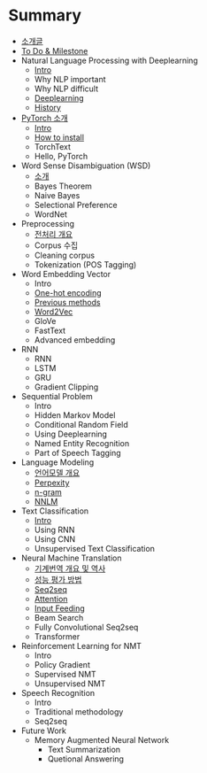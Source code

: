 # Summary

* [소개글](README.md)
* [To Do & Milestone](to-do-and-milestone.md)
* Natural Language Processing with Deeplearning
  * [Intro](intro.md)
  * Why NLP important
  * Why NLP difficult
  * [Deeplearning](deeplearning.md)
  * [History](history.md)
* [PyTorch 소개](pytorch-c18c-ac1c.md)
  * [Intro](pytorch-c18c-ac1c/intro.md)
  * [How to install](pytorch-c18c-ac1c/how-to-install.md)
  * TorchText
  * Hello, PyTorch
* Word Sense Disambiguation \(WSD\)
  * [소개](word-sense-disambiguation.md)
  * Bayes Theorem
  * Naive Bayes
  * Selectional Preference
  * WordNet
* Preprocessing
  * [전처리 개요](c804-cc98-b9ac-ac1c-c694.md)
  * Corpus 수집
  * Cleaning corpus
  * Tokenization \(POS Tagging\)
* Word Embedding Vector
  * Intro
  * [One-hot encoding](one-hot-encoding.md)
  * [Previous methods](previous-methods.md)
  * [Word2Vec](word2vec.md)
  * GloVe
  * FastText
  * Advanced embedding
* RNN
  * RNN
  * LSTM
  * GRU
  * Gradient Clipping
* Sequential Problem
  * Intro
  * Hidden Markov Model
  * Conditional Random Field
  * Using Deeplearning
  * Named Entity Recognition
  * Part of Speech Tagging
* Language Modeling
  * [언어모델 개요](c5b8-c5b4-baa8-b378-ac1c-c694.md)
  * [Perpexity](perpexity.md)
  * [n-gram](n-gram.md)
  * [NNLM](nnlm.md)
* Text Classification
  * [Intro](text-classification/intro.md)
  * Using RNN
  * Using CNN
  * Unsupervised Text Classification
* Neural Machine Translation
  * [기계번역 개요 및 역사](ae30-acc4-bc88-c5ed-ac1c-c694-bc0f-c5ed-c0ac.md)
  * [성능 평가 방법](c131-b2a5-d3c9-ac00-bc29-bc95.md)
  * [Seq2seq](seq2seq.md)
  * [Attention](attention.md)
  * [Input Feeding](input-feeding.md)
  * Beam Search
  * Fully Convolutional Seq2seq
  * Transformer
* Reinforcement Learning for NMT
  * Intro
  * Policy Gradient
  * Supervised NMT
  * Unsupervised NMT
* Speech Recognition
  * Intro
  * Traditional methodology
  * Seq2seq
* Future Work
  * Memory Augmented Neural Network
    * Text Summarization
    * Quetional Answering

